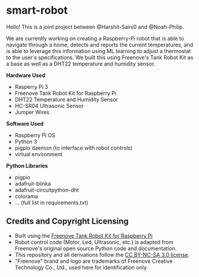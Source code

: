 # smart-robot
 
Hello! This is a joint project between @Harshit-Saini0 and @Noah-Philip.

We are currently working on creating a Raspberry-Pi robot that is able to navigate through a home, detects and reports the current temperatures, and is able to leverage this information using ML learning to adjust a thermostat to the user's specifications. We built this using Freenove's Tank Robot Kit as a base as well as a DHT22 temperature and humidity sensor.

**Hardware Used**
- Rasperry Pi 3
- Freenove Tank Robot Kit for Raspberry Pi
- DHT22 Temperature and Humidity Sensor
- HC-SR04 Ultrasonic Sensor
- Jumper Wires

**Software Used**
- Raspberry Pi OS
- Python 3
- pigpio daemon (to interface with robot controls)
- virtual environment

**Python Libraries**
- pigpio
- adafruit-blinka
- adafruit-circuitpython-dht
- colorama
- ... (full list in requirements.txt)

## Credits and Copyright Licensing
- Built using the [Freenove Tank Robot Kit for Raspberry Pi](http://www.freenove.com/)
- Robot control code (Motor, Led, Ultrasonic, etc.) is adapted from Freenove's original open source Python code and documentation.
- This repository and all derivations follow the [CC BY-NC-SA 3.0 license](http://creativecommons.org/licenses/by-nc-sa/3.0/).
- "Freenove" brand and logo are trademarks of Freenove Creative Technology Co., Ltd., used here for identification only.
